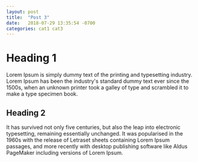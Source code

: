 ```yaml
---
layout: post
title:  "Post 3"
date:   2018-07-29 13:35:54 -0700
categories: cat1 cat3
---
```

# Heading 1
Lorem Ipsum is simply dummy text of the printing and typesetting industry. Lorem Ipsum has been 
the industry's standard dummy text ever since the 1500s, when an unknown printer took a galley 
of type and scrambled it to make a type specimen book. 

## Heading 2
It has survived not only five centuries, but also the leap into electronic typesetting, 
remaining essentially unchanged. It was popularised in the 1960s with the release of Letraset 
sheets containing Lorem Ipsum passages, and more recently with desktop publishing software like 
Aldus PageMaker including versions of Lorem Ipsum.